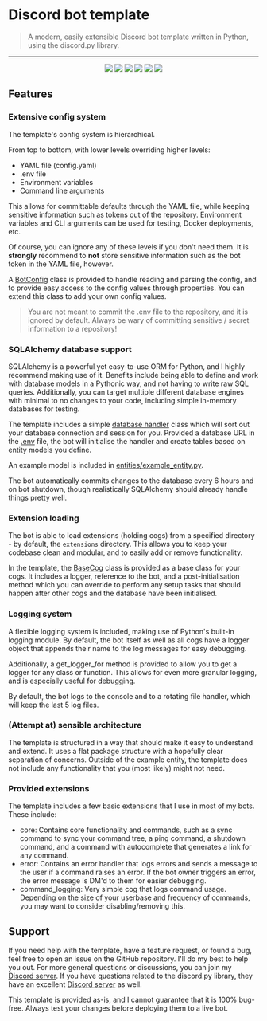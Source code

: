 # Discord bot template

> A modern, easily extensible Discord bot template written in Python, using the discord.py library.

---
<p align="center">
  <a href="https://discord.gg/8PJeFeMCsu"><img src="https://img.shields.io/discord/1279890091711398130?logo=discord"></a>
  <a href="https://github.com/MaxWasUnavailable/DiscordPyBotTemplate/releases"><img src="https://img.shields.io/github/v/release/MaxWasUnavailable/DiscordPyBotTemplate"></a>
  <a href="https://github.com/MaxWasUnavailable/DiscordPyBotTemplate/commits/master/"><img src="https://img.shields.io/github/commits-since/MaxWasUnavailable/DiscordPyBotTemplate/latest"></a>
  <a href="https://github.com/MaxWasUnavailable/DiscordPyBotTemplate/commits/master/"><img src="https://img.shields.io/github/last-commit/MaxWasUnavailable/DiscordPyBotTemplate"></a>
  <a href="https://github.com/MaxWasUnavailable/DiscordPyBotTemplate/blob/master/LICENSE"><img src="https://img.shields.io/github/license/MaxWasUnavailable/DiscordPyBotTemplate"></a>
  <a href="https://github.com/MaxWasUnavailable/DiscordPyBotTemplate/fork"><img src="https://img.shields.io/github/forks/MaxWasUnavailable/DiscordPyBotTemplate"></a>
</p>

## Features

### Extensive config system

The template's config system is hierarchical.

From top to bottom, with lower levels overriding higher levels:

- YAML file (config.yaml)
- .env file
- Environment variables
- Command line arguments

This allows for committable defaults through the YAML file, while keeping sensitive information such as tokens out of
the repository. Environment variables and CLI arguments can be used for testing, Docker deployments, etc.

Of course, you can ignore any of these levels if you don't need them. It is **strongly** recommend to __not__ store
sensitive information such as the bot token in the YAML file, however.

A [BotConfig](core/config.py) class is provided to handle reading and parsing the config, and to provide easy access to
the config values through properties. You can extend this class to add your own config values.

> You are not meant to commit the .env file to the repository, and it is ignored by default. Always be wary of
> committing sensitive / secret information to a repository!

### SQLAlchemy database support

SQLAlchemy is a powerful yet easy-to-use ORM for Python, and I highly recommend making use of it. Benefits include
being able to define and work with database models in a Pythonic way, and not having to write raw SQL queries.
Additionally, you can target multiple different database engines with minimal to no changes to your code, including
simple in-memory databases for testing.

The template includes a simple [database handler](database/database_handler.py) class which will sort out your database
connection and session for you.
Provided a database URL in the [.env](.env.example) file, the bot will initialise the handler and create tables based on
entity models you define.

An example model is included in [entities/example_entity.py](entities/example_entity.py).

The bot automatically commits changes to the database every 6 hours and on bot shutdown, though realistically SQLAlchemy
should already handle things pretty well.

### Extension loading

The bot is able to load extensions (holding cogs) from a specified directory - by default, the `extensions` directory.
This allows you to keep your codebase clean and modular, and to easily add or remove functionality.

In the template, the [BaseCog](base/base_cog.py) class is provided as a base class for your cogs. It includes a logger,
reference to the bot, and a post-initialisation method which you can override to perform any setup tasks that should
happen after other cogs and the database have been initialised.

### Logging system

A flexible logging system is included, making use of Python's built-in logging module. By default, the bot itself as
well as all cogs have a logger object that appends their name to the log messages for easy debugging.

Additionally, a get_logger_for method is provided to allow you to get a logger for any class or function. This allows
for even more granular logging, and is especially useful for debugging.

By default, the bot logs to the console and to a rotating file handler, which will keep the last 5 log files.

### (Attempt at) sensible architecture

The template is structured in a way that should make it easy to understand and extend. It uses a flat package structure
with a hopefully clear separation of concerns. Outside of the example entity, the template does not include any
functionality that you (most likely) might not need.

### Provided extensions

The template includes a few basic extensions that I use in most of my bots. These include:

- core: Contains core functionality and commands, such as a sync command to sync your command tree, a ping command, a
  shutdown command, and a command with autocomplete that generates a link for any command.
- error: Contains an error handler that logs errors and sends a message to the user if a command raises an error. If the
  bot owner triggers an error, the error message is DM'd to them for easier debugging.
- command_logging: Very simple cog that logs command usage. Depending on the size of your userbase and frequency of
  commands, you may want to consider disabling/removing this.

## Support

If you need help with the template, have a feature request, or found a bug, feel free to open an issue on the GitHub
repository. I'll do my best to help you out. For more general questions or discussions, you can join my
[Discord server](https://discord.gg/8PJeFeMCsu). If you have questions related to the discord.py library, they have an
excellent [Discord server](https://discord.gg/r3sSKJJ) as well.

This template is provided as-is, and I cannot guarantee that it is 100% bug-free. Always test your changes before
deploying them to a live bot.